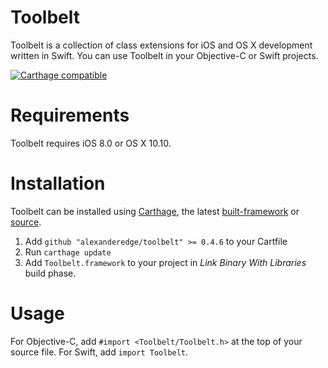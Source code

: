 # Toolbelt
Toolbelt is a collection of class extensions for iOS and OS X development written in Swift. You can use Toolbelt in your Objective-C or Swift projects.

[![Carthage compatible](https://img.shields.io/badge/Carthage-compatible-4BC51D.svg?style=flat)](https://github.com/Carthage/Carthage)

# Requirements
Toolbelt requires iOS 8.0 or OS X 10.10.

# Installation
Toolbelt can be installed using [Carthage](https://github.com/Carthage/Carthage), the latest [built-framework](https://github.com/alexanderedge/Toolbelt/releases/latest) or [source](/Toolbelt/Toolbelt).

1. Add `github "alexanderedge/toolbelt" >= 0.4.6` to your Cartfile
2. Run `carthage update`
3. Add `Toolbelt.framework` to your project in _Link Binary With Libraries_ build phase.

# Usage
For Objective-C, add `#import <Toolbelt/Toolbelt.h>` at the top of your source file. For Swift, add `import Toolbelt`.

